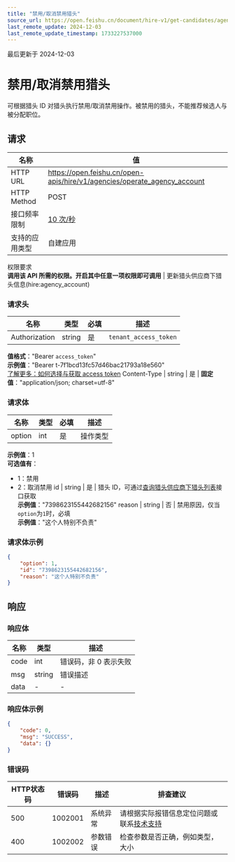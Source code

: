 ```yaml
---
title: "禁用/取消禁用猎头"
source_url: https://open.feishu.cn/document/hire-v1/get-candidates/agency/operate_agency_account
last_remote_update: 2024-12-03
last_remote_update_timestamp: 1733227537000
---
```

最后更新于 2024-12-03

# 禁用/取消禁用猎头

可根据猎头 ID 对猎头执行禁用/取消禁用操作。被禁用的猎头，不能推荐候选人与被分配职位。

## 请求
名称 | 值
---|---
HTTP URL | https://open.feishu.cn/open-apis/hire/v1/agencies/operate_agency_account
HTTP Method | POST
接口频率限制 | [10 次/秒](https://open.feishu.cn/document/ukTMukTMukTM/uUzN04SN3QjL1cDN)
支持的应用类型 | 自建应用
权限要求  
            **调用该 API 所需的权限。开启其中任意一项权限即可调用** | 更新猎头供应商下猎头信息(hire:agency_account)

### 请求头

名称 | 类型 | 必填 | 描述
--- | --- | --- | ---
Authorization | string | 是 | `tenant_access_token`  
**值格式**："Bearer `access_token`"  
**示例值**："Bearer t-7f1bcd13fc57d46bac21793a18e560"  
[了解更多：如何选择与获取 access token](https://open.feishu.cn/document/uAjLw4CM/ugTN1YjL4UTN24CO1UjN/trouble-shooting/how-to-choose-which-type-of-token-to-use)
Content-Type | string | 是 | **固定值**："application/json; charset=utf-8"

### 请求体

名称 | 类型 | 必填 | 描述
--- | --- | --- | ---
option | int | 是 | 操作类型  
**示例值**：1  
**可选值有**：  
- 1：禁用  
- 2：取消禁用
id | string | 是 | 猎头 ID，可通过[查询猎头供应商下猎头列表](https://open.feishu.cn/document/ukTMukTMukTM/uMzM1YjLzMTN24yMzUjN/hire-v1/agency/get_agency_account)接口获取  
**示例值**："7398623155442682156"
reason | string | 否 | 禁用原因，仅当`option`为`1`时，必填  
**示例值**："这个人特别不负责"

### 请求体示例
```json
{
    "option": 1,
    "id": "7398623155442682156",
    "reason": "这个人特别不负责"
}
```

## 响应

### 响应体

名称 | 类型 | 描述
--- | --- | ---
code | int | 错误码，非 0 表示失败
msg | string | 错误描述
data | \- | \-

### 响应体示例
```json
{
    "code": 0,
    "msg": "SUCCESS",
    "data": {}
}
```

### 错误码

HTTP状态码 | 错误码 | 描述 | 排查建议
--- | --- | --- | ---
500 | 1002001 | 系统异常 | 请根据实际报错信息定位问题或联系[技术支持](https://applink.feishu.cn/TLJpeNdW)
400 | 1002002 | 参数错误 | 检查参数是否正确，例如类型，大小
